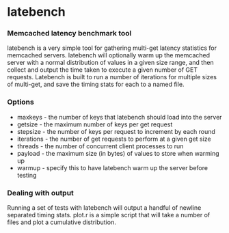 # latebench
### Memcached latency benchmark tool

latebench is a very simple tool for gathering multi-get latency statistics
for memcached servers. latebench will optionally warm up the memcached server
with a normal distribution of values in a given size range, and then collect and
output the time taken to execute a given number of GET requests. Latebench is
built to run a number of iterations for multiple sizes of multi-get, and save
the timing stats for each to a named file.

### Options

- maxkeys - the number of keys that latebench should load into the server
- getsize - the maximum number of keys per get request
- stepsize - the number of keys per request to increment by each round
- iterations - the number of get requests to perform at a given get size
- threads - the number of concurrent client processes to run
- payload - the maximum size (in bytes) of values to store when warming up
- warmup - specify this to have latebench warm up the server before testing

### Dealing with output

Running a set of tests with latebench will output a handful of newline separated
timing stats. plot.r is a simple script that will take a number of files and
plot a cumulative distribution.

